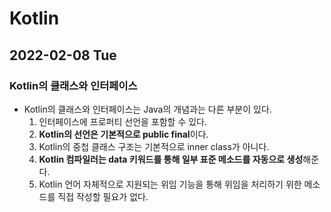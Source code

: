 # Kotlin
## 2022-02-08 Tue

### Kotlin의 클래스와 인터페이스
* Kotlin의 클래스와 인터페이스는 Java의 개념과는 다른 부분이 있다.
  1. 인터페이스에 프로퍼티 선언을 포함할 수 있다.
  2. **Kotlin의 선언은 기본적으로 public final**이다.
  3. Kotlin의 중첩 클래스 구조는 기본적으로 inner class가 아니다.
  4. **Kotlin 컴파일러는 data 키워드를 통해 일부 표준 메소드를 자동으로 생성**해준다. 
  5. Kotlin 언어 자체적으로 지원되는 위임 기능을 통해 위임을 처리하기 위한 메소드를 직접 작성할 필요가 없다.